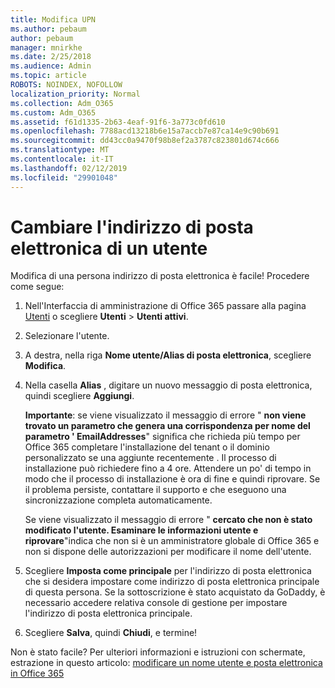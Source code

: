 ```yaml
---
title: Modifica UPN
ms.author: pebaum
author: pebaum
manager: mnirkhe
ms.date: 2/25/2018
ms.audience: Admin
ms.topic: article
ROBOTS: NOINDEX, NOFOLLOW
localization_priority: Normal
ms.collection: Adm_O365
ms.custom: Adm_O365
ms.assetid: f61d1335-2b63-4eaf-91f6-3a773c0fd610
ms.openlocfilehash: 7788acd13218b6e15a7accb7e87ca14e9c90b691
ms.sourcegitcommit: dd43cc0a9470f98b8ef2a3787c823801d674c666
ms.translationtype: MT
ms.contentlocale: it-IT
ms.lasthandoff: 02/12/2019
ms.locfileid: "29901048"
---
```

# <a name="change-a-users-email-address"></a>Cambiare l'indirizzo di posta elettronica di un utente

Modifica di una persona indirizzo di posta elettronica è facile! Procedere come segue:
  
1. Nell'Interfaccia di amministrazione di Office 365 passare alla pagina [Utenti](https://go.microsoft.com/fwlink/p/?linkid=834822) o scegliere **Utenti** \> **Utenti attivi**.
    
2. Selezionare l'utente.
    
3. A destra, nella riga **Nome utente/Alias di posta elettronica**, scegliere **Modifica**.
    
4. Nella casella **Alias** , digitare un nuovo messaggio di posta elettronica, quindi scegliere **Aggiungi**.
    
    **Importante**: se viene visualizzato il messaggio di errore " **non viene trovato un parametro che genera una corrispondenza per nome del parametro ' EmailAddresses**" significa che richieda più tempo per Office 365 completare l'installazione del tenant o il dominio personalizzato se una aggiunte recentemente . Il processo di installazione può richiedere fino a 4 ore. Attendere un po' di tempo in modo che il processo di installazione è ora di fine e quindi riprovare. Se il problema persiste, contattare il supporto e che eseguono una sincronizzazione completa automaticamente.
    
    Se viene visualizzato il messaggio di errore " **cercato che non è stato modificato l'utente. Esaminare le informazioni utente e riprovare**"indica che non si è un amministratore globale di Office 365 e non si dispone delle autorizzazioni per modificare il nome dell'utente.
    
5. Scegliere **Imposta come principale** per l'indirizzo di posta elettronica che si desidera impostare come indirizzo di posta elettronica principale di questa persona. Se la sottoscrizione è stato acquistato da GoDaddy, è necessario accedere relativa console di gestione per impostare l'indirizzo di posta elettronica principale. 
    
6. Scegliere **Salva**, quindi **Chiudi**, e termine!
    
Non è stato facile? Per ulteriori informazioni e istruzioni con schermate, estrazione in questo articolo: [modificare un nome utente e posta elettronica in Office 365](https://support.office.com/article/Change-a-user-name-and-email-address-in-Office-365-fb5ac074-e203-4e1f-9843-b9d1a3e03297.aspx)
  

